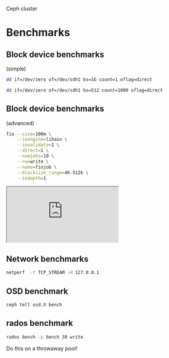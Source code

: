 Ceph cluster
# Benchmarks


<!-- .slide: data-background="images/ceph_benchmarks_bottom_to_top.svg" data-background-size="auto 95%" -->


## Block device benchmarks
(simple)
```sh
dd if=/dev/zero of=/dev/sdh1 bs=1G count=1 oflag=direct

dd if=/dev/zero of=/dev/sdh1 bs=512 count=1000 oflag=direct
```


## Block device benchmarks
(advanced)
```sh
fio --size=100m \
	--ioengine=libaio \
	--invalidate=1 \
	--direct=1 \
	--numjobs=10 \
	--rw=write \
	--name=fiojob \
	--blocksize_range=4K-512k \
	--iodepth=1
```


<iframe src="https://asciinema.org/api/asciicasts/13037?size=medium&amp;theme=solarized-light" id="asciicast-iframe-13037" name="asciicast-iframe-13037" scrolling="no"></iframe>



## Network benchmarks
```sh
netperf  -t TCP_STREAM -H 127.0.0.1
```


## OSD benchmark
```sh
ceph tell osd.X bench
```


## rados benchmark
```sh
rados bench -p bench 30 write
```
Do this on a throwaway pool!
